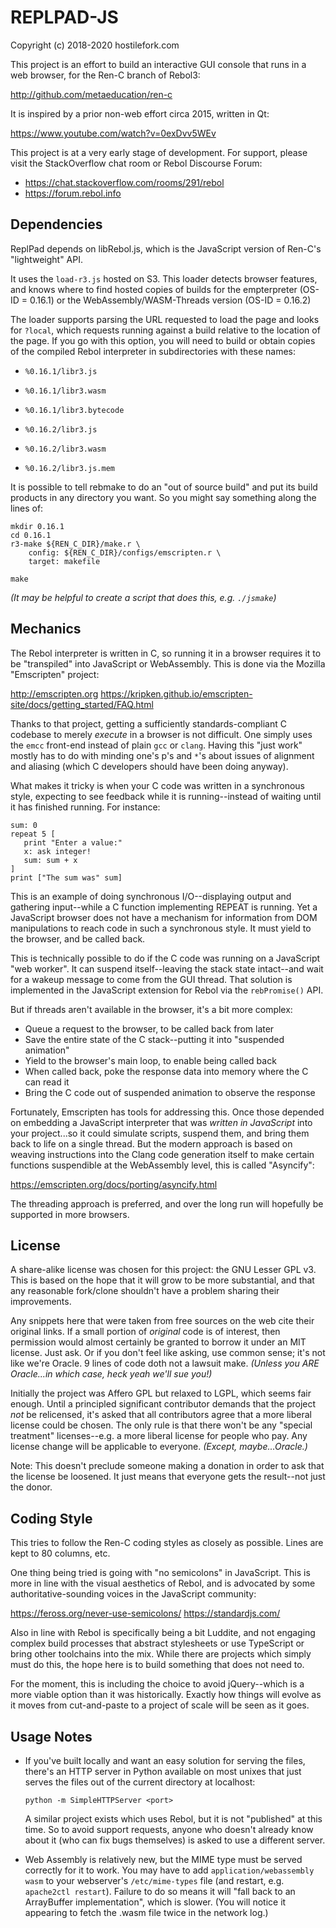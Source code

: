 # REPLPAD-JS

Copyright (c) 2018-2020 hostilefork.com

This project is an effort to build an interactive GUI console that runs in
a web browser, for the Ren-C branch of Rebol3:

http://github.com/metaeducation/ren-c

It is inspired by a prior non-web effort circa 2015, written in Qt:

https://www.youtube.com/watch?v=0exDvv5WEv

This project is at a very early stage of development.  For support, please
visit the StackOverflow chat room or Rebol Discourse Forum:

* https://chat.stackoverflow.com/rooms/291/rebol
* https://forum.rebol.info


## Dependencies

ReplPad depends on libRebol.js, which is the JavaScript version of Ren-C's
"lightweight" API.

It uses the `load-r3.js` hosted on S3.  This loader detects browser features,
and knows where to find hosted copies of builds for the empterpreter
(OS-ID = 0.16.1) or the WebAssembly/WASM-Threads version (OS-ID = 0.16.2)

The loader supports parsing the URL requested to load the page and looks for
`?local`, which requests running against a build relative to the location of
the page.  If you go with this option, you will need to build or obtain
copies of the compiled Rebol interpreter in subdirectories with these names:

* `%0.16.1/libr3.js`
* `%0.16.1/libr3.wasm`
* `%0.16.1/libr3.bytecode`

* `%0.16.2/libr3.js`
* `%0.16.2/libr3.wasm`
* `%0.16.2/libr3.js.mem`

It is possible to tell rebmake to do an "out of source build" and put its
build products in any directory you want.  So you might say something along
the lines of:

    mkdir 0.16.1
    cd 0.16.1
    r3-make ${REN_C_DIR}/make.r \
        config: ${REN_C_DIR}/configs/emscripten.r \
        target: makefile

    make

*(It may be helpful to create a script that does this, e.g. `./jsmake`)*


## Mechanics

The Rebol interpreter is written in C, so running it in a browser requires it
to be "transpiled" into JavaScript or WebAssembly.  This is done via the
Mozilla "Emscripten" project:

http://emscripten.org
https://kripken.github.io/emscripten-site/docs/getting_started/FAQ.html

Thanks to that project, getting a sufficiently standards-compliant C codebase
to merely *execute* in a browser is not difficult.  One simply uses the
`emcc` front-end instead of plain `gcc` or `clang`.  Having this "just work"
mostly has to do with minding one's p's and `*`'s about issues of alignment and
aliasing (which C developers should have been doing anyway).

What makes it tricky is when your C code was written in a synchronous style,
expecting to see feedback while it is running--instead of waiting until it has
finished running.  For instance:

    sum: 0
    repeat 5 [
       print "Enter a value:"
       x: ask integer!
       sum: sum + x
    ]
    print ["The sum was" sum]

This is an example of doing synchronous I/O--displaying output and gathering
input--while a C function implementing REPEAT is running.  Yet a JavaScript
browser does not have a mechanism for information from DOM manipulations to
reach code in such a synchronous style.  It must yield to the browser, and be
called back.

This is technically possible to do if the C code was running on a JavaScript
"web worker".  It can suspend itself--leaving the stack state intact--and
wait for a wakeup message to come from the GUI thread.  That solution is
implemented in the JavaScript extension for Rebol via the `rebPromise()` API.

But if threads aren't available in the browser, it's a bit more complex:

* Queue a request to the browser, to be called back from later
* Save the entire state of the C stack--putting it into "suspended animation"
* Yield to the browser's main loop, to enable being called back
* When called back, poke the response data into memory where the C can read it
* Bring the C code out of suspended animation to observe the response

Fortunately, Emscripten has tools for addressing this.  Once those depended
on embedding a JavaScript interpreter that was *written in JavaScript* into
your project...so it could simulate scripts, suspend them, and bring them back
to life on a single thread.  But the modern approach is based on weaving
instructions into the Clang code generation itself to make certain functions
suspendible at the WebAssembly level, this is called "Asyncify":

https://emscripten.org/docs/porting/asyncify.html

The threading approach is preferred, and over the long run will hopefully be
supported in more browsers.


## License

A share-alike license was chosen for this project: the GNU Lesser GPL v3.
This is based on the hope that it will grow to be more substantial, and that
any reasonable fork/clone shouldn't have a problem sharing their improvements.

Any snippets here that were taken from free sources on the web cite their
original links.  If a small portion of *original* code is of interest, then
permission would almost certainly be granted to borrow it under an MIT license.
Just ask.  Or if you don't feel like asking, use common sense; it's not like
we're Oracle.  9 lines of code doth not a lawsuit make.  *(Unless you ARE
Oracle...in which case, heck yeah we'll sue you!)*

Initially the project was Affero GPL but relaxed to LGPL, which seems fair
enough.  Until a principled significant contributor demands that the project
*not* be relicensed, it's asked that all contributors agree that a more liberal
license could be chosen.  The only rule is that there won't be any "special
treatment" licenses--e.g. a more liberal license for people who pay.  Any
license change will be applicable to everyone.  *(Except, maybe...Oracle.)*

Note: This doesn't preclude someone making a donation in order to ask that
the license be loosened.  It just means that everyone gets the result--not
just the donor.


## Coding Style

This tries to follow the Ren-C coding styles as closely as possible.  Lines are
kept to 80 columns, etc.

One thing being tried is going with "no semicolons" in JavaScript.  This is
more in line with the visual aesthetics of Rebol, and is advocated by some
authoritative-sounding voices in the JavaScript community:

https://feross.org/never-use-semicolons/
https://standardjs.com/

Also in line with Rebol is specifically being a bit Luddite, and not engaging
complex build processes that abstract stylesheets or use TypeScript or bring
other toolchains into the mix.  While there are projects which simply must do
this, the hope here is to build something that does not need to.

For the moment, this is including the choice to avoid jQuery--which is a more
viable option than it was historically.  Exactly how things will evolve as it
moves from cut-and-paste to a project of scale will be seen as it goes.


## Usage Notes

* If you've built locally and want an easy solution for serving the files,
  there's an HTTP server in Python available on most unixes that just serves
  the files out of the current directory at localhost:

      python -m SimpleHTTPServer <port>

  A similar project exists which uses Rebol, but it is not "published" at this
  time.  So to avoid support requests, anyone who doesn't already know
  about it (who can fix bugs themselves) is asked to use a different server.

* Web Assembly is relatively new, but the MIME type must be served correctly
  for it to work.  You may have to add `application/webassembly wasm` to your
  webserver's `/etc/mime-types` file (and restart, e.g. `apache2ctl restart`).
  Failure to do so means it will "fall back to an ArrayBuffer implementation",
  which is slower.  (You will notice it appearing to fetch the .wasm file twice
  in the network log.)
